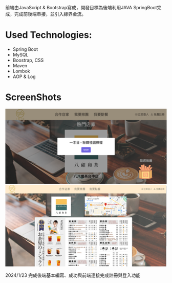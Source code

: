 前端由JavaScript & Bootstrap寫成，開發目標為後端利用JAVA SpringBoot完成，完成前後端串接，並引入綠界金流。

# Used Technologies:
* Spring Boot
* MySQL
* Boostrap, CSS
* Maven
* Lombok
* AOP & Log

# ScreenShots
![image1](https://github.com/ZanZheng914/Join/blob/main/src/main/resources/read1.png?raw=true)
![image2](https://github.com/ZanZheng914/Join/blob/main/src/main/resources/read2.png?raw=true)

2024/1/23 完成後端基本編寫、成功與前端連接完成註冊與登入功能
